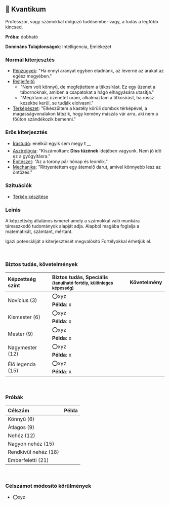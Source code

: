 ## 🔵 Kvantikum

Professzor, vagy számokkal dolgozó tudósember vagy, a tudás a legfőbb kincsed. 

**Próba:** dobható

**Domináns Tulajdonságok**: Intelligencia, Emlékezet

### Normál kiterjesztés

- [Pénzügyek](../fortelyok.szabad/penzugyek.md): "Ha ennyi aranyat egyben eladnánk, az leverné az árakat az egész megyében."
- [Rejtjelfejtő](../fortelyok.szabad/rejtjelfejto.md)
  - "Nem volt könnyű, de megfejtettem a titkosírást. Ez egy üzenet a tábornoknak, amiben a csapatokat a hágó elhagyására utasítja."
  - "Megírtam az üzenetet uram, alkalmaztam a titkosírást, ha rossz kezekbe kerül, se tudják elolvasni."
- [Térképészet](../fortelyok.szabad/terkepeszet.md): "Elkészültem a kastély körüli dombok térképével, a magasságvonalakon látszik, hogy kemény mászás vár arra, aki nem a főúton szándékozik bemenni."

### Erős kiterjesztés

- [Írástudó](../fortelyok.altalanos/irastudo.md): enélkül egyik sem megy ❗
__
- [Asztrológia](../fortelyok.szabad/asztrologia.md): "Kiszámoltam: **Diss tüzének** idejében vagyunk. Nem jó idő ez a gyógyításra."
- [Építészet](../fortelyok.altalanos/epiteszet.md): "Az a torony pár hónap és leomlik."
- [Mechanika](../fortelyok.altalanos/mechanika.md): "Rittyentettem egy átemelő darut, amivel könnyebb lesz az öntözés."

### Szituációk

- [Térkép készítése](../155_terkep_keszitese.md)

### Leírás

A képzettség általános ismeret amely a számokkal való munkára támaszkodó tudományok alapját adja. Alapból magába foglalja a matematikát, számtant, mértant.

Igazi potenciálját a kiterjesztését megvalósító Fortélyokkal érhetjük el.


<br />

### Biztos tudás, követelmények

| Képzettség szint | Biztos tudás, Speciális <br /><sub>(tanulható fortély, különleges  képesség)</sub> | Követelmény |
|:---------------- |:---------------------------------------------------------------------------------- |:-----------:|
| Novícius (3)     | ⭕xyz <br /> **Példa**: x                                                           |             |
| Kismester (6)    | ⭕xyz <br /> **Példa**: x                                                           |             |
| Mester (9)       | ⭕xyz <br /> **Példa**: x                                                           |             |
| Nagymester (12)  | ⭕xyz <br /> **Példa**: x                                                           |             |
| Élő legenda (15) | ⭕xyz <br /> **Példa**: x                                                           |             |

<br />

### Próbák

| Célszám | Példa  |
| :----------- | :----------- |
| Könnyű       (6)  | |
| Átlagos      (9)  | |
| Nehéz        (12) | |
| Nagyon nehéz (15) | |
| Rendkívül nehéz (18) | |
| Emberfeletti (21) | |

<br />

### Célszámot módosító körülmények

- ⭕xyz
